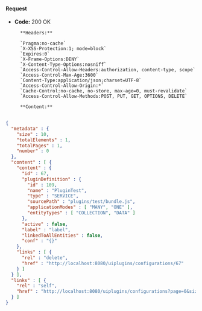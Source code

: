 #### Request

* **Code:** 200 OK

        **Headers:**

        `Pragma:no-cache`
        `X-XSS-Protection:1; mode=block`
        `Expires:0`
        `X-Frame-Options:DENY`
        `X-Content-Type-Options:nosniff`
        `Access-Control-Allow-Headers:authorization, content-type, scope`
        `Access-Control-Max-Age:3600`
        `Content-Type:application/json;charset=UTF-8`
        `Access-Control-Allow-Origin:*`
        `Cache-Control:no-cache, no-store, max-age=0, must-revalidate`
        `Access-Control-Allow-Methods:POST, PUT, GET, OPTIONS, DELETE`

        **Content:**

```json
    
{
  "metadata" : {
    "size" : 10,
    "totalElements" : 1,
    "totalPages" : 1,
    "number" : 0
  },
  "content" : [ {
    "content" : {
      "id" : 67,
      "pluginDefinition" : {
        "id" : 109,
        "name" : "PluginTest",
        "type" : "SERVICE",
        "sourcePath" : "plugins/test/bundle.js",
        "applicationModes" : [ "MANY", "ONE" ],
        "entityTypes" : [ "COLLECTION", "DATA" ]
      },
      "active" : false,
      "label" : "label",
      "linkedToAllEntities" : false,
      "conf" : "{}"
    },
    "links" : [ {
      "rel" : "delete",
      "href" : "http://localhost:8080/uiplugins/configurations/67"
    } ]
  } ],
  "links" : [ {
    "rel" : "self",
    "href" : "http://localhost:8080/uiplugins/configurations?page=0&size=10&sort=id,asc"
  } ]
}
```

